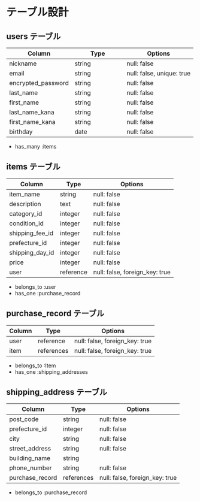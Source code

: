 # テーブル設計

## users テーブル

| Column             | Type          | Options     |
| ------------------ | ------        | ----------- |
| nickname           | string        | null: false |
| email              | string        | null: false, unique: true |
| encrypted_password | string　　　　　| null: false | 
| last_name          | string        | null: false |
| first_name         | string        | null: false |
| last_name_kana     | string        | null: false |
| first_name_kana    | string        | null: false |
| birthday           | date          | null: false |

- has_many :items



## items テーブル

| Column           | Type      | Options     |
| ------           | ------    | ----------- |
| item_name        | string    | null: false |
| description      | text      | null: false | 
| category_id         | integer    | null: false |
| condition_id        | integer    | null: false |
| shipping_fee_id     | integer    | null: false |
| prefecture_id    | integer    | null: false |
| shipping_day_id    | integer    | null: false |
| price               | integer   | null: false |
| user             | reference | null: false, foreign_key: true |

- belongs_to :user
- has_one :purchase_record




## purchase_record テーブル

| Column        | Type       | Options      |
| ------        | ---------- | ------------ |
| user             | reference | null: false, foreign_key: true |
| item       | references | null: false, foreign_key: true |

- belongs_to :Item
- has_one :shipping_addresses




## shipping_address テーブル

| Column             | Type       | Options      |
| ------             | ---------- | ------------ |
| post_code          | string     | null: false  |
| prefecture_id        | integer    | null: false  |
| city               | string     | null: false  |
| street_address     | string     | null: false  |
| building_name      | string     |              |
| phone_number       | string     | null: false  |
| purchase_record | references | null: false, foreign_key: true |

- belongs_to :purchase_record


